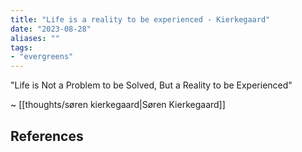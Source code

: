 ```yaml
---
title: "Life is a reality to be experienced - Kierkegaard"
date: "2023-08-28"
aliases: ""
tags:
- "evergreens"
---
```


"Life is Not a Problem to be Solved, But a Reality to be Experienced"

~ [[thoughts/søren kierkegaard|Søren Kierkegaard]]

## References